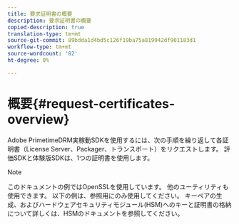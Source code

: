 ```yaml
---
title: 要求証明書の概要
description: 要求証明書の概要
copied-description: true
translation-type: tm+mt
source-git-commit: 89bdda1d4bd5c126f19ba75a819942df901183d1
workflow-type: tm+mt
source-wordcount: '82'
ht-degree: 0%

---
```



# 概要{#request-certificates-overview}

Adobe PrimetimeDRM実稼動SDKを使用するには、次の手順を繰り返して各証明書（License Server、Packager、トランスポート）をリクエストします。 評価SDKと体験版SDKは、1つの証明書を使用します。

>[!NOTE]
>
>このドキュメントの例ではOpenSSLを使用しています。 他のユーティリティも使用できます。 以下の例は、参照用にのみ使用してください。 キーペアの生成、およびハードウェアセキュリティモジュール(HSM)へのキーと証明書の格納について詳しくは、HSMのドキュメントを参照してください。